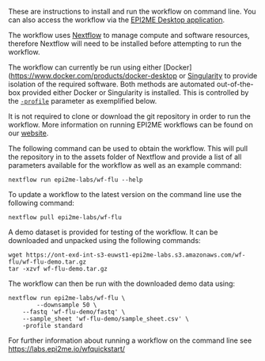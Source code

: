
These are instructions to install and run the workflow on command line.
You can also access the workflow via the
[EPI2ME Desktop application](https://labs.epi2me.io/downloads/).

The workflow uses [Nextflow](https://www.nextflow.io/) to manage
compute and software resources,
therefore Nextflow will need to be
installed before attempting to run the workflow.

The workflow can currently be run using either
[Docker](https://www.docker.com/products/docker-desktop
or [Singularity](https://docs.sylabs.io/guides/3.0/user-guide/index.html)
to provide isolation of the required software.
Both methods are automated out-of-the-box provided
either Docker or Singularity is installed.
This is controlled by the
[`-profile`](https://www.nextflow.io/docs/latest/config.html#config-profiles)
parameter as exemplified below.

It is not required to clone or download the git repository
in order to run the workflow.
More information on running EPI2ME workflows can
be found on our [website](https://labs.epi2me.io/wfindex).

The following command can be used to obtain the workflow.
This will pull the repository in to the assets folder of
Nextflow and provide a list of all parameters
available for the workflow as well as an example command:

```
nextflow run epi2me-labs/wf-flu --help
```
To update a workflow to the latest version on the command line use
the following command:
```
nextflow pull epi2me-labs/wf-flu
```
A demo dataset is provided for testing of the workflow.
It can be downloaded and unpacked using the following commands:
```
wget https://ont-exd-int-s3-euwst1-epi2me-labs.s3.amazonaws.com/wf-flu/wf-flu-demo.tar.gz
tar -xzvf wf-flu-demo.tar.gz
```
The workflow can then be run with the downloaded demo data using:
```
nextflow run epi2me-labs/wf-flu \
		--downsample 50 \
	--fastq 'wf-flu-demo/fastq' \
	--sample_sheet 'wf-flu-demo/sample_sheet.csv' \
	-profile standard
```
For further information about running a workflow on
the command line see https://labs.epi2me.io/wfquickstart/
